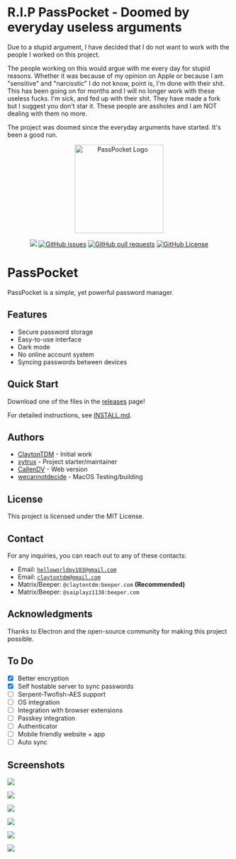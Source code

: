 # R.I.P PassPocket - Doomed by everyday useless arguments
Due to a stupid argument, I have decided that I do not want to work with the people I worked on this project.

The people working on this would argue with me every day for stupid reasons. Whether it was because of my opinion on Apple or because I am "sensitive" and "narcisstic" I do not know, point is, I'm done with their shit. This has been going on for months and I will no longer work with these useless fucks. I'm sick, and fed up with their shit. They have made a fork but I suggest you don't star it. These people are assholes and I am NOT dealing with them no more.

The project was doomed since the everyday arguments have started. It's been a good run.

<p align="center">
  <img src="icon.png" alt="PassPocket Logo" width="200">
</p>

<div align="center" dir="auto">
<p dir="auto"><a href="https://github.com/xytrux/passpocket/tree/main"><img src="https://img.shields.io/badge/status-active-success/xytrux/passpocket"></a>
<a href="https://github.com/xytrux/passpocket/issues"><img alt="GitHub issues" src="https://img.shields.io/github/issues/xytrux/passpocket"></a>
<a href="https://github.com/xytrux/passpocket/pulls"><img alt="GitHub pull requests" src="https://img.shields.io/github/issues-pr/xytrux/passpocket"></a>
<a href="https://github.com/xytrux/passpocket/blob/main/LICENSE"><img alt="GitHub License" src="https://img.shields.io/github/license/xytrux/passpocket"></a></p>
</div>

# PassPocket

PassPocket is a simple, yet powerful password manager.

## Features

- Secure password storage
- Easy-to-use interface
- Dark mode
- No online account system
- Syncing passwords between devices

## Quick Start
 Download one of the files in the [releases](https://github.com/xytrux/passpocket/releases) page!

For detailed instructions, see [INSTALL.md](INSTALL.md).

## Authors

- [ClaytonTDM](https://github.com/ClaytonTDM) - Initial work
- [xytrux](https://github.com/xytrux) - Project starter/maintainer
- [CallenDV](https://github.com/CallenDV) - Web version
- [wecannotdecide](https://github.com/wecannotdecide) - MacOS Testing/building

## License

This project is licensed under the MIT License.

## Contact

For any inquiries, you can reach out to any of these contacts:
- Email: [`helloworldpy103@gmail.com`](mailto:helloworldpy103@gmail.com)
- Email: [`claytontdm@gmail.com`](mailto:claytontdm@gmail.com)
- Matrix/Beeper: `@claytontdm:beeper.com` **(Recommended)**
- Matrix/Beeper: `@saiplayz1138:beeper.com`

## Acknowledgments

Thanks to Electron and the open-source community for making this project possible.

## To Do
- [x] Better encryption
- [x] Self hostable server to sync passwords
- [ ] Serpent-Twofish-AES support
- [ ] OS integration
- [ ] Integration with browser extensions
- [ ] Passkey integration
- [ ] Authenticator
- [ ] Mobile friendly website + app
- [ ] Auto sync

## Screenshots
![](https://raw.githubusercontent.com/xytrux/passpocket/main/screenshots/NVIDIA_Share_67tMWTY4de.png)

![](https://raw.githubusercontent.com/xytrux/passpocket/main/screenshots/NVIDIA_Share_9XXBRdjv93.png)

![](https://raw.githubusercontent.com/xytrux/passpocket/main/screenshots/NVIDIA_Share_JhPvxxah5B-1.png)

![](https://raw.githubusercontent.com/xytrux/passpocket/main/screenshots/NVIDIA_Share_L4VkmdlEm6.png)

![](https://raw.githubusercontent.com/xytrux/passpocket/main/screenshots/NVIDIA_Share_W59kcZ5uW3.png)

![](https://raw.githubusercontent.com/xytrux/passpocket/main/screenshots/NVIDIA_Share_fo07cLfs7u.png)
